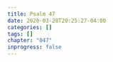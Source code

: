 ```yaml
---
title: Psalm 47
date: 2020-03-28T20:25:27-04:00
categories: []
tags: []
chapter: "047"
inprogress: false
---
```


